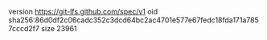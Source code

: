 version https://git-lfs.github.com/spec/v1
oid sha256:86d0df2c06cadc352c3dcd64bc2ac4701e577e67fedc18fda171a7857cccd2f7
size 23961
